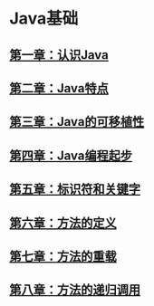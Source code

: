 # Java基础
## [第一章：认识Java](https://github.com/zihaopang/Backen-develope/blob/master/java/java%E8%AF%AD%E8%A8%80%E5%9F%BA%E7%A1%80/1.%E8%AE%A4%E8%AF%86java.md)
## [第二章：Java特点](http://)
## [第三章：Java的可移植性](http://)
## [第四章：Java编程起步](http://)
## [第五章：标识符和关键字](http://)
## [第六章：方法的定义](http://)
## [第七章：方法的重载](http://)
## [第八章：方法的递归调用](http://)